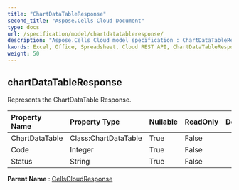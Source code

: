 ```yaml
---
title: "ChartDataTableResponse"
second_title: "Aspose.Cells Cloud Document"
type: docs
url: /specification/model/chartdatatableresponse/
description: "Aspose.Cells Cloud model specification : ChartDataTableResponse. Effortlessly handle Excel and other spreadsheet documents with features like opening, generating, editing, splitting, merging, comparing, and converting."
kwords: Excel, Office, Spreadsheet, Cloud REST API, ChartDataTableResponse
weight: 50
---
```


## **chartDataTableResponse**

Represents the ChartDataTable Response. 

| Property Name | Property Type | Nullable |  ReadOnly | DefaultValue | Description | 
| :- | :- | :- |:- |  :- | :- |
| ChartDataTable | Class:ChartDataTable | True |  False |  |  |  
| Code | Integer | True |  False |  |  |  
| Status | String | True |  False |  |  |  

**Parent Name** : [CellsCloudResponse](/specification/model/cellscloudresponse)

